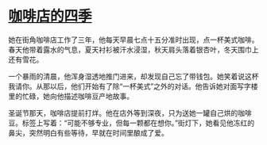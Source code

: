 # [咖啡店的四季](https://jinteer.github.io/)

她在街角咖啡店工作了三年，他每天早晨七点十五分准时出现，点一杯美式咖啡。春天他带着露水的气息，夏天衬衫被汗水浸湿，秋天肩头落着银杏叶，冬天围巾上还有雪花。

一个暴雨的清晨，他浑身湿透地推门进来，却发现自己忘了带钱包。她笑着说这杯我请你。从那以后，他们开始有了除“一杯美式”之外的对话。他告诉她对面写字楼里的忙碌，她向他描述咖啡豆产地故事。

圣诞节那天，咖啡店提前打烊。他在店外等到深夜，只为送她一罐自己烘的咖啡豆。标签上写着：“可能不够专业，但每一颗都在想你。”街灯下，她看见他冻红的鼻尖，突然明白有些等待，早就在时间里酿成了爱。
